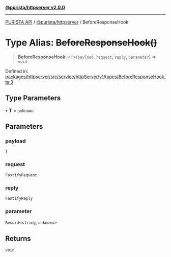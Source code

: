 [**@purista/httpserver v2.0.0**](../README.md)

***

[PURISTA API](../../../packages.md) / [@purista/httpserver](../README.md) / BeforeResponseHook

# Type Alias: ~~BeforeResponseHook()~~

> **BeforeResponseHook**: \<`T`\>(`payload`, `request`, `reply`, `parameter`) => `void`

Defined in: [packages/httpserver/src/service/httpServer/v1/types/BeforeResponseHook.ts:3](https://github.com/puristajs/purista/blob/master/packages/httpserver/src/service/httpServer/v1/types/BeforeResponseHook.ts#L3)

## Type Parameters

• **T** = `unknown`

## Parameters

### payload

`T`

### request

`FastifyRequest`

### reply

`FastifyReply`

### parameter

`Record`\<`string`, `unknown`\>

## Returns

`void`
